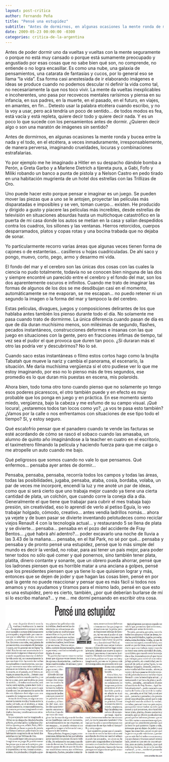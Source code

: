 ```yaml
---
layout: post-critica
author: Fernando Peña
title: "Pensé una estupidez"
subtitle: "Antes de dormirnos, en algunas ocasiones la mente ronda de manera perversa, irresponsablemente imaginando crueldades y locuras."
date: 2009-05-23 00:00:00 -0300
categories: critica-de-la-argentina
---
```

Antes de poder dormir uno da vueltas y vueltas con la mente seguramente o porque no está muy cansado o porque está sumamente preocupado y angustiado por esas cosas que no sabe bien qué son, no comprende, no entiende o no logra encasillar. Es como una nube, una galaxia de pensamientos, una catarata de fantasías y cucos, por lo general eso se llama “la vida”. Esa forma casi anestesiada de ir elaborando imágenes e ideas se produce cuando no podemos descular ni definir la vida como tal, no necesariamente la que nos toco vivir. La mente da vueltas inexplicables e incoherentes, uno pasa por recovecos mentales rarísimos y piensa en su infancia, en sus padres, en la muerte, en el pasado, en el futuro, en viajes, en amantes, en fin... Detesto usar la palabra etcétera cuando escribo, y no la voy a usar, pero acá tendría un poco de sentido... de todos modos es fea, está vacía y está repleta, quiere decir todo y quiere decir nada. Y es un poco lo que sucede con los pensamientos antes de dormir. ¿Quieren decir algo o son una maratón de imágenes sin sentido?

Antes de dormirnos, en algunas ocasiones la mente ronda y bucea entre la nada y el todo, en el etcétera, a veces inmaduramente, irresponsablemente, de manera perversa, imaginando crueldades, locuras y combinaciones estrafalarias.

Yo por ejemplo me he imaginado a Hitler en su despacho dándole bomba a Perón, a Greta Garbo y a Marlene Dietrich a tijereta pura, a Gabi, Fofo y Miliki robando un banco a punta de pistola y a Nelson Castro en pedo tirado en una habitación mugrienta de un hotel dos estrellas con las Trillizas de Oro.

Uno puede hacer esto porque pensar e imaginar es un juego. Se pueden mover las piezas que a uno se le antojen, proyectar las películas más disparatadas e imposibles y se ven, toman cuerpo... existen. He producido y dirigido a gusto y piacere las películas más increíbles, desde estrellas de televisión en situaciones absurdas hasta un multichoque catastrófico en la puerta de mi casa donde los autos se metían en la casa y salían despedidos contra los cuadros, los sillones y las ventanas. Hierros retorcidos, cuerpos desparramados, platos y copas rotas y una bocina trabada que no dejaba de sonar.

Yo particularmente recorro varias áreas que algunas veces tienen forma de cajones o de estanterías... casilleros u hojas cuadriculadas. De ahí saco y pongo, muevo, corto, pego, armo y desarmo mi vida.

El fondo del mar y el cerebro son las únicas dos cosas con las cuales la ciencia no pudo totalmente, todavía no se conocen bien ninguna de las dos y siempre encontré un parecido entre el cerebro y el fondo del mar, son los dos aparentemente oscuros e infinitos. Cuando me trato de imaginar las formas de algunos de los dos se me desdibujan casi en el momento, automáticamente se me evaporan, se me escapan... no puedo retener ni un segundo la imagen o la forma del mar y tampoco la del cerebro.

Estas películas, divagues, juegos y composiciones delirantes de los que hablaba antes también los pienso durante todo el día. No solamente me pasa cuando trato de dormirme. La única diferencia cuando pasan de día es que de día duran muchísimo menos, son milésimas de segundo, flashes, pecados instantáneos, construcciones deformes e insanas con las que juego en situaciones con la gente, pero en fracciones ínfimas de tiempo, tal vez sea el pudor el que provoca que duren tan poco. ¿Si duraran más el otro las podría ver y descubrirnos? No lo sé.

Cuando saco estas instantáneas o filmo estos cortos hago como la brujita Tabatah que mueve la nariz y cambia el panorama, el escenario, la situación. Me daría muchísima vergüenza si el otro pudiese ver lo que me estoy imaginando, por eso no lo pienso más de tres segundos, ese promedio es lo que duran mis puestas en escena, mis polaroids.

Ahora bien, todo toma otro tono cuando pienso que no solamente yo tengo esos poderes picarescos, el otro también puede y en efecto es muy probable que los ponga en juego y en práctica. En ese momento siento miedo, vergüenza, bajo la cabeza y me esfumo de su campo visual. ¡Qué locura!, ¿estaremos todos tan locos como yo?, ¿a vos te pasa esto también? ¿Vamos por la calle o nos enfrentamos con situaciones de ese tipo todo el tiempo? Sí, y estoy seguro.

Qué escalofrío pensar que el panadero cuando te vende las facturas se esté acordando de cómo se rascó el sobaco cuando las amasaba, un alumno de quinto año imaginándose a la teacher en cuatro en el escritorio, el taximetrero filmando la película y haciendo fuerza para que me caiga o me atropelle un auto cuando me bajo.

Qué peligrosos que somos cuando no vale lo que pensamos. Qué enfermos... pensaba ayer antes de dormir...

Pensaba, pensaba, pensaba, recorría todos los campos y todas las áreas, todas las posibilidades, jugaba, pensaba, ataba, cosía, bordaba, volaba, un par de veces me incorporé, encendí la luz y me anoté un par de ideas, como que si será cierto que uno trabaja mejor cuando ya tiene una cierta cantidad de plata, un colchón, que cuando corre la coneja día a día. Generalmente el que tiene que trabajar para cubrir el mes trabaja bajo presión, sin creatividad, eso lo aprendí de verlo al petiso Eguía, lo veo trabajar holgado, cómodo, creativo... antes vendía ladrillos nomás... ahora ya vejete y de buen pasar se divierte inventando pelotudeces como reciclar viejos Renault 4 con la tecnología actual... y restaurando 5 se llena de plata y se divierte... pensaba... pensaba en el pozo del accidente de Fray Bentos... ¿qué habrá ahí adentro?... poder excavarlo una noche de lluvia a las 3.43 de la mañana.... pensaba, en el Ital Park, no sé por qué... pensaba y pensaba y de pronto pensé una estupidez, pensé que lo más simple del mundo es decir la verdad, no robar, para así tener un país mejor, para poder tener todos no sólo qué comer y qué ponernos, sino también tener plata, platita, dinero contante y sonante, que un obrero pueda ahorrar, pensé que los ladrones piensen que es horrible matar a una anciana a golpes, pensé que los presidentes piensen que ya tiene lo que quisieron lograr y más, entonces que se dejen de joder y que hagan las cosas bien, pensé en por qué la gente no puede reaccionar y pensar que es más fácil si todos nos amamos y nos ayudamos y tiramos para el mismo lado, pensé en que esto es una estupidez, pero es cierto, también, ¿por qué deberían burlarse de mí si lo escribo mañana?... y me... me dormí pensando en escribir otra cosa.

[![Captura de la versión impresa del artículo "Pensé una estupidez"](/images/critica/20090523.jpg)](/images/critica/20090523.jpg)
